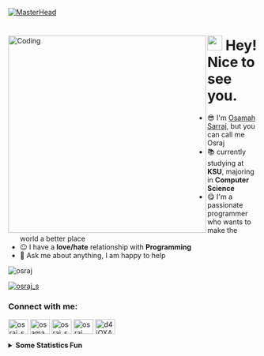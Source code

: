 <!--
This is my GitHub Profile Page README.md
-->

[//]: # ([Block] Header)
[![MasterHead](https://pbs.twimg.com/profile_banners/774519978179584001/1566690078/1080x360)](https://beacons.ai/osraj)

<div align="left">

[//]: # ([Block] programmer gif)
<img align="left" alt="Coding" width="400" src="https://media.tenor.com/NOYF3f82b_gAAAAC/programmer.gif">

[//]: # ([Block] Greating)
<h1><img src="https://emojis.slackmojis.com/emojis/images/1531849430/4246/blob-sunglasses.gif?1531849430" width="30"/> Hey! Nice to see you. </h1>

[//]: # ([Block] About me)
- 😎 I'm [Osamah Sarraj](https://beacons.ai/osraj), but you can call me Osraj
- 📚 currently studying at **KSU**, majoring in **Computer Science**
- 😋 I'm a passionate programmer who wants to make the world a better place
- 😐 I have a **love/hate** relationship with **Programming**
- 💬 Ask me about anything, I am happy to help


[//]: # ([Block] GitHub Profile Views)
<p> <img src="https://komarev.com/ghpvc/?username=osraj&label=Profile%20views&color=0e75b6&style=flat" alt="osraj" /> </p>

</div>

[//]: # ([Block] Twitter Followers counter)
<p align="left"> <a href="https://twitter.com/osraj_s" target="blank"><img src="https://img.shields.io/twitter/follow/osraj_s?logo=twitter&style=for-the-badge" alt="osraj_s" /></a> </p>


[//]: # ([Block] Social Media)
<h3 align="left">Connect with me:</h3>
<p align="left">
<a href="https://twitter.com/osraj_s" target="blank"><img align="center" src="https://raw.githubusercontent.com/rahuldkjain/github-profile-readme-generator/master/src/images/icons/Social/twitter.svg" alt="osraj_s" height="30" width="40" /></a>
<a href="https://linkedin.com/in/osamah-sarraj" target="blank"><img align="center" src="https://raw.githubusercontent.com/rahuldkjain/github-profile-readme-generator/master/src/images/icons/Social/linked-in-alt.svg" alt="osamah sarraj" height="30" width="40" /></a>
<a href="https://instagram.com/osraj_s" target="blank"><img align="center" src="https://raw.githubusercontent.com/rahuldkjain/github-profile-readme-generator/master/src/images/icons/Social/instagram.svg" alt="osraj_s" height="30" width="40" /></a>
<a href="https://www.youtube.com/@osraj_tech" target="blank"><img align="center" src="https://raw.githubusercontent.com/rahuldkjain/github-profile-readme-generator/master/src/images/icons/Social/youtube.svg" alt="osraj" height="30" width="40" /></a>
<a href="https://discord.gg/d4jQXAQ" target="blank"><img align="center" src="https://raw.githubusercontent.com/rahuldkjain/github-profile-readme-generator/master/src/images/icons/Social/discord.svg" alt="d4jQXAQ" height="30" width="40" /></a>
</p>


<!-- start statics fun section -->
<details>
<summary><b> Some Statistics Fun </b></summary>
<div align="center">

[//]: # ([Block] GitHub Stats)
<img src='https://github-readme-stats.vercel.app/api?username=osraj&show_icons=true&theme=tokyonight&count_private=true&line_height=40' align="left" alt="GitHub_Status" />

[//]: # ([Block] Most Used Languages)
<img src="https://github-readme-stats.vercel.app/api/top-langs?username=osraj&theme=tokyonight&hide_langs_below=5" align="left" alt="GitHub_Top_Languages" />

[//]: # ([Block] Streak Stats)
<p><img align="left" src="https://github-readme-streak-stats.herokuapp.com/?user=osraj&theme=tokyonight" alt="GitHub_Streak" /></p>

[//]: # ([Block] My Trophies)
<p align="left"> <a href="https://github.com/ryo-ma/github-profile-trophy"><img src="https://github-profile-trophy.vercel.app/?username=osraj&theme=onedark&row=1&column=6)" alt="GitHub_Trophies" /></a> </p>

[//]: # ([Block] GitHub Contribution Graph)
<img src="https://activity-graph.herokuapp.com/graph?username=osraj&theme=react-dark&bg_color=20232a&hide_border=true" width="100%" alt="GitHub_Contribution_Graph ">

</div>
</details>
<!-- end statics fun section -->
